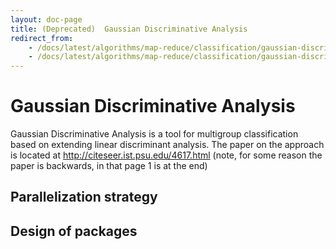 ```yaml
---
layout: doc-page
title: (Deprecated)  Gaussian Discriminative Analysis
redirect_from:
    - /docs/latest/algorithms/map-reduce/classification/gaussian-discriminative-analysis
    - /docs/latest/algorithms/map-reduce/classification/gaussian-discriminative-analysis.html
---
```


<a name="GaussianDiscriminativeAnalysis-GaussianDiscriminativeAnalysis"></a>
# Gaussian Discriminative Analysis

Gaussian Discriminative Analysis is a tool for multigroup classification
based on extending linear discriminant analysis. The paper on the approach
is located at http://citeseer.ist.psu.edu/4617.html (note, for some reason
the paper is backwards, in that page 1 is at the end)

<a name="GaussianDiscriminativeAnalysis-Parallelizationstrategy"></a>
## Parallelization strategy

<a name="GaussianDiscriminativeAnalysis-Designofpackages"></a>
## Design of packages
